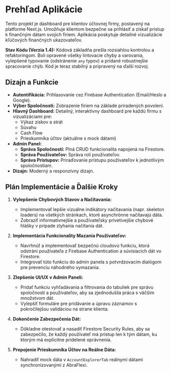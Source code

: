 # Prehľad Aplikácie

Tento projekt je dashboard pre klientov účtovnej firmy, postavený na platforme Next.js. Umožňuje klientom bezpečne sa prihlásiť a získať prístup k finančným dátam svojich firiem. Aplikácia poskytuje detailné vizualizácie kľúčových finančných ukazovateľov.

**Stav Kódu (Verzia 1.4):** Kódová základňa prešla rozsiahlou kontrolou a refaktoringom. Boli opravené všetky lintovacie chyby a varovania, vylepšené typovanie (odstránenie `any` typov) a pridané robustnejšie spracovanie chýb. Kód je teraz stabilný a pripravený na ďalší rozvoj.

## Dizajn a Funkcie

*   **Autentifikácia:** Prihlasovanie cez Firebase Authentication (Email/Heslo a Google).
*   **Výber Spoločnosti:** Zobrazenie firiem na základe priradených povolení.
*   **Hlavný Dashboard:** Detailný, interaktívny dashboard pre každú firmu s vizualizáciami pre:
    *   Výkaz ziskov a strát
    *   Súvahu
    *   Cash Flow
    *   Prieskumníka účtov (aktuálne s mock dátami)
*   **Admin Panel:**
    *   **Správa Spoločností:** Plná CRUD funkcionalita napojená na Firestore.
    *   **Správa Používateľov:** Správa rolí používateľov.
    *   **Správa Prístupov:** Priraďovanie prístupu používateľov k jednotlivým spoločnostiam.
*   **Dizajn:** Moderný a responzívny dizajn.

## Plán Implementácie a Ďalšie Kroky

1.  **Vylepšenie Chybových Stavov a Načítavania:**
    *   Implementovať lepšie vizuálne indikátory načítavania (napr. skeleton loaders) na všetkých stránkach, ktoré asynchrónne načítavajú dáta.
    *   Zobraziť informatívnejšie a používateľsky prívetivejšie chybové hlášky v prípade zlyhania načítania dát.

2.  **Implementácia Funkcionality Mazania Používateľov:**
    *   Navrhnúť a implementovať bezpečnú cloudovú funkciu, ktorá odstráni používateľa z Firebase Authentication a súvisiacich dát vo Firestore.
    *   Integrovať túto funkciu do admin panela s potvrdzovacím dialógom pre prevenciu náhodného vymazania.

3.  **Zlepšenie UI/UX v Admin Paneli:**
    *   Pridať funkciu vyhľadávania a filtrovania do tabuliek pre správu spoločností a používateľov, aby sa zjednodušila práca s väčším množstvom dát.
    *   Vylepšiť formuláre pre pridávanie a úpravu záznamov s pokročilejšou validáciou na strane klienta.

4.  **Dokončenie Zabezpečenia Dát:**
    *   Dôkladne otestovať a nasadiť Firestore Security Rules, aby sa zabezpečilo, že každý používateľ má prístup len k tým dátam, ku ktorým má explicitne pridelené oprávnenia.

5.  **Prepojenie Prieskumníka Účtov na Reálne Dáta:**
    *   Nahradiť mock dáta v `AccountExplorerTab` reálnymi dátami synchronizovanými z AbraFlexi.
